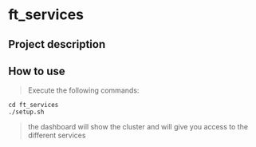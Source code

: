 # ft_services



## Project description



## How to use
> Execute the following commands:

```shell
cd ft_services
./setup.sh
```

> the dashboard will show the cluster and will give you access to the different services
